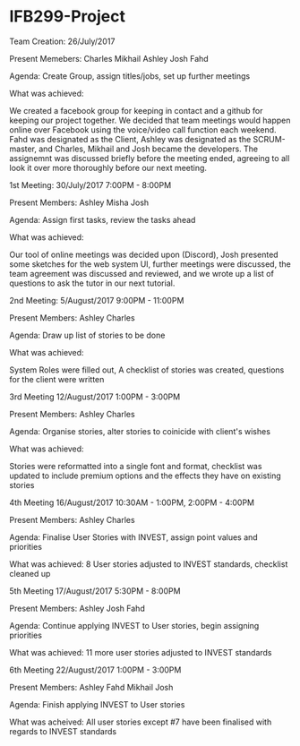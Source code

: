 # IFB299-Project

Team Creation: 26/July/2017


Present Memebers:
Charles
Mikhail
Ashley
Josh
Fahd

Agenda: Create Group, assign titles/jobs, set up further meetings

What was achieved:

We created a facebook group for keeping in contact and a github for keeping our project together. We decided that team meetings would happen online over Facebook using the voice/video call function each weekend. Fahd was designated as the Client, Ashley was designated as the SCRUM-master, and Charles, Mikhail and Josh became the developers. The assignemnt was discussed briefly before the meeting ended, agreeing to all look it over more thoroughly before our next meeting.


1st Meeting: 30/July/2017 7:00PM - 8:00PM

Present Members:
Ashley
Misha
Josh

Agenda: Assign first tasks, review the tasks ahead

What was achieved:

Our tool of online meetings was decided upon (Discord), Josh presented some sketches for the web system UI, further meetings were discussed, the team agreement was discussed and reviewed, and we wrote up a list of questions to ask the tutor in our next tutorial.

2nd Meeting: 5/August/2017 9:00PM - 11:00PM

Present Members:
Ashley
Charles

Agenda: Draw up list of stories to be done

What was achieved:

System Roles were filled out, A checklist of stories was created, questions for the client were written

3rd Meeting 12/August/2017 1:00PM - 3:00PM

Present Members:
Ashley
Charles

Agenda: Organise stories, alter stories to coinicide with client's wishes

What was achieved:

Stories were reformatted into a single font and format, checklist was updated to include premium options and the effects they have on existing stories

4th Meeting 16/August/2017 10:30AM - 1:00PM, 2:00PM - 4:00PM

Present Members:
Ashley
Charles

Agenda: Finalise User Stories with INVEST, assign point values and priorities

What was achieved: 8 User stories adjusted to INVEST standards, checklist cleaned up

5th Meeting 17/August/2017 5:30PM - 8:00PM

Present Members:
Ashley
Josh
Fahd

Agenda: Continue applying INVEST to User stories, begin assigning priorities

What was achieved:
11 more user stories adjusted to INVEST standards

6th Meeting 22/August/2017 1:00PM - 3:00PM

Present Members:
Ashley
Fahd
Mikhail
Josh

Agenda: Finish applying INVEST to User stories

What was acheived:
All user stories except #7 have been finalised with regards to INVEST standards
